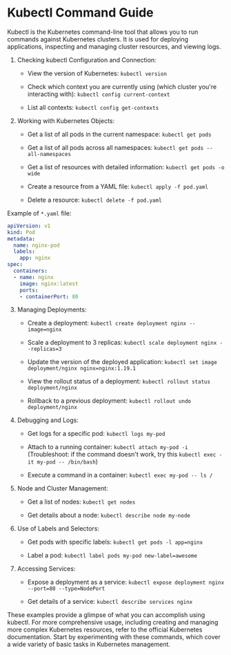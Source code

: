 # Kubectl Command Guide

Kubectl is the Kubernetes command-line tool that allows you to run commands against Kubernetes clusters. It is used for deploying applications, inspecting and managing cluster resources, and viewing logs.

1. Checking kubectl Configuration and Connection:
   - View the version of Kubernetes:
     `kubectl version`

   - Check which context you are currently using (which cluster you're interacting with):
     `kubectl config current-context`

   - List all contexts:
     `kubectl config get-contexts`

2. Working with Kubernetes Objects:
   - Get a list of all pods in the current namespace:
     `kubectl get pods`

   - Get a list of all pods across all namespaces:
     `kubectl get pods --all-namespaces`

   - Get a list of resources with detailed information:
     `kubectl get pods -o wide`

   - Create a resource from a YAML file:
     `kubectl apply -f pod.yaml`

   - Delete a resource:
     `kubectl delete -f pod.yaml`

Example of `*.yaml` file:
```yaml
apiVersion: v1
kind: Pod
metadata:
  name: nginx-pod
  labels:
    app: nginx
spec:
  containers:
  - name: nginx
    image: nginx:latest
    ports:
    - containerPort: 80
```

3. Managing Deployments:
   - Create a deployment:
     `kubectl create deployment nginx --image=nginx`

   - Scale a deployment to 3 replicas:
     `kubectl scale deployment nginx --replicas=3`

   - Update the version of the deployed application:
     `kubectl set image deployment/nginx nginx=nginx:1.19.1`

   - View the rollout status of a deployment:
     `kubectl rollout status deployment/nginx`

   - Rollback to a previous deployment:
     `kubectl rollout undo deployment/nginx`

4. Debugging and Logs:
   - Get logs for a specific pod:
     `kubectl logs my-pod`

   - Attach to a running container:
     `kubectl attach my-pod -i`
     (Troubleshoot: if the command doesn't work, try this `kubectl exec -it my-pod -- /bin/bash`)

   - Execute a command in a container:
     `kubectl exec my-pod -- ls /`

5. Node and Cluster Management:
   - Get a list of nodes:
     `kubectl get nodes`

   - Get details about a node:
     `kubectl describe node my-node`

6. Use of Labels and Selectors:
   - Get pods with specific labels:
     `kubectl get pods -l app=nginx`

   - Label a pod:
     `kubectl label pods my-pod new-label=awesome`

7. Accessing Services:
   - Expose a deployment as a service:
     `kubectl expose deployment nginx --port=80 --type=NodePort`

   - Get details of a service:
     `kubectl describe services nginx`

These examples provide a glimpse of what you can accomplish using kubectl. For more comprehensive usage, including creating and managing more complex Kubernetes resources, refer to the official Kubernetes documentation. Start by experimenting with these commands, which cover a wide variety of basic tasks in Kubernetes management.
